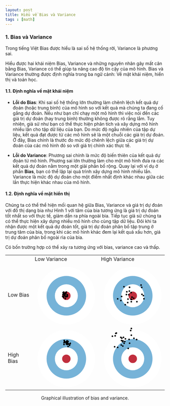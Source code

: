 ```yaml
---
layout: post
title: Hiểu về Bias và Variance
tags : [math]
---
```


### 1. Bias và Variance

Trong tiếng Việt Bias được hiểu là sai số hệ thống rời, Variance là phương sai.

Hiểu được hai khái niệm Bias, Variance và những nguyên nhân gây mất cân bằng Bias, Variance có thể giúp ta nâng cao độ tin cậy của mô 
hình. Bias và Variance thường được định nghĩa trong ba ngữ cảnh: Về mặt khái niệm, hiển thị và toán học.

#### 1.1. Định nghĩa về mặt khái niệm

  * __Lỗi do Bias__: Khi sai số hệ thống lớn thường làm chênh lệch kết quả dự đoán (hoặc trung bình) của mô hình so với kết quả mà chúng ta đang cố gắng dự đoán. Nếu như bạn chỉ chạy một mô hình thì việc nói đến các giá trị dự đoán (hay trung bình) thường không được rõ rằng lắm. Tuy nhiên, giả sử như bạn có thể thực hiện phân tích và xây dựng mô hình nhiều lần cho tập dữ liệu của bạn. Do mức độ ngẫu nhiên của  tập dự liệu, kết quả đạt được từ các mô hình sẽ là một chuỗi các giá trị dự đoán. Ở đây, Bias chính là thước đo mức độ chênh lệch giữa các giá trị dự đoán của các mô hình đó so với giá trị chính xác thực tế.
  
  * __Lỗi do Variance__: Phương sai chính là mức độ biến thiên của kết quả dự đoán từ mô hình. Phương sai lớn thường làm cho một mô hình đưa ra các kết quả dự đoán nằm trong một giải phân bố rộng. Quay lại với ví dụ ở phần __Bias__, bạn có thể lặp lại quá trình xây dựng mô hình nhiều lần. Variance là mức độ dự đoán cho một điểm nhất định khác nhau giữa các lần thực hiện khác nhau của mô hình.
  
#### 1.2. Định nghĩa về mặt hiển thị

Chúng ta có thể thể hiện mối quan hệ giữa Bias, Variance và giá trị dự đoán với đồ thị dạng bia như Hình 1 với tâm của bia tương ứng là giá trị dự đoán tốt nhất so với thực tế, giảm dần ra phía ngoài bia. Tiếp tục giả sử chúng ta có thể thực hiện xây dựng nhiều mô hình cho cùng tập dữ liệu. Đôi khi ta nhận được một kết quả dự đoán tốt, giá trị dự đoán phân bố tập trung ở trung tâm của bia, trong khi các mô hình khác đem lại kết quả xấu hơn, giá trị dự đoán phân bố ngoài rìa của bia.

Có bốn trường hợp có thể xảy ra tương ứng với bias, variance cao và thấp.




<div style="text-align:center">
<div class="content-node image"><div class="image-content">    
    <table class="snug">
        <tbody><tr>
            <th></th>
            <td>
                Low Variance
            </td>
            <td>
                High Variance
            </td>
        </tr>
        <tr>
            <td class="r90">
                Low Bias
            </td>
            <td>
                <div id="bullsEyeLBLV"><svg width="200" height="200" style="border: none;"><circle class="ring" cx="100" cy="100" r="90.9090909090909" style="fill: white;"></circle><circle class="ring" cx="100" cy="100" r="62.5" style="fill: rgb(118, 179, 216);"></circle><circle class="ring" cx="100" cy="100" r="36.36363636363637" style="fill: white;"></circle><circle class="ring" cx="100" cy="100" r="13.333333333333334" style="fill: rgb(193, 47, 62);"></circle><circle class="arrow" cx="95.2417299219265" cy="98.78231506348611" r="2.5"></circle><circle class="arrow" cx="94.98877477792978" cy="98.35369950854978" r="2.5"></circle><circle class="arrow" cx="98.64499086445454" cy="90.1611985381718" r="2.5"></circle><circle class="arrow" cx="98.29842135491629" cy="103.46102989370513" r="2.5"></circle><circle class="arrow" cx="95.79393665077546" cy="100.68784532768193" r="2.5"></circle><circle class="arrow" cx="99.98795100308158" cy="101.81130596018545" r="2.5"></circle><circle class="arrow" cx="89.34113757239132" cy="96.3757227502656" r="2.5"></circle><circle class="arrow" cx="92.93663382940163" cy="93.85728904385391" r="2.5"></circle><circle class="arrow" cx="91.27400877365645" cy="92.74432495644449" r="2.5"></circle><circle class="arrow" cx="98.35171143651966" cy="90.25639751501993" r="2.5"></circle><circle class="arrow" cx="89.84479267773501" cy="89.80271518867866" r="2.5"></circle><circle class="arrow" cx="102.92811906669978" cy="102.31429122988574" r="2.5"></circle><circle class="arrow" cx="98.43292822053172" cy="94.33502755999424" r="2.5"></circle><circle class="arrow" cx="100.03977392090455" cy="88.32650985799843" r="2.5"></circle><circle class="arrow" cx="90.45638062240717" cy="91.38063914598084" r="2.5"></circle><circle class="arrow" cx="91.814500886036" cy="105.83526025811605" r="2.5"></circle><circle class="arrow" cx="93.48689316677351" cy="94.63423346645308" r="2.5"></circle><circle class="arrow" cx="93.2603587976381" cy="98.98875335330786" r="2.5"></circle><circle class="arrow" cx="96.46568926721694" cy="92.17361145704697" r="2.5"></circle><circle class="arrow" cx="91.90571922505733" cy="88.55473443715668" r="2.5"></circle><circle class="arrow" cx="103.20972223139" cy="96.86760959426755" r="2.5"></circle><circle class="arrow" cx="90.45135687581899" cy="102.46241789283684" r="2.5"></circle><circle class="arrow" cx="96.83775784414765" cy="109.14141342737429" r="2.5"></circle><circle class="arrow" cx="88.47009267490499" cy="102.33783592020343" r="2.5"></circle><circle class="arrow" cx="103.08969765418682" cy="99.25599334201341" r="2.5"></circle></svg></div>
            </td>
            <td>
                <div id="bullsEyeLBHV"><svg width="200" height="200" style="border: none;"><circle class="ring" cx="100" cy="100" r="90.9090909090909" style="fill: white;"></circle><circle class="ring" cx="100" cy="100" r="62.5" style="fill: rgb(118, 179, 216);"></circle><circle class="ring" cx="100" cy="100" r="36.36363636363637" style="fill: white;"></circle><circle class="ring" cx="100" cy="100" r="13.333333333333334" style="fill: rgb(193, 47, 62);"></circle><circle class="arrow" cx="135.30208525468566" cy="109.53667975411805" r="2.5"></circle><circle class="arrow" cx="128.43144410223016" cy="73.55338417474053" r="2.5"></circle><circle class="arrow" cx="62.46329544014869" cy="115.09033226489368" r="2.5"></circle><circle class="arrow" cx="126.27343247249648" cy="66.14548779266283" r="2.5"></circle><circle class="arrow" cx="87.5311440807998" cy="96.79804569434428" r="2.5"></circle><circle class="arrow" cx="89.86553587619488" cy="73.31114567408036" r="2.5"></circle><circle class="arrow" cx="72.14224642068129" cy="71.56278538776868" r="2.5"></circle><circle class="arrow" cx="133.67943947732815" cy="99.4197165637036" r="2.5"></circle><circle class="arrow" cx="95.39079143636448" cy="118.7690125167322" r="2.5"></circle><circle class="arrow" cx="94.97114920044513" cy="89.90155532250407" r="2.5"></circle><circle class="arrow" cx="97.76397547830885" cy="104.44717591002323" r="2.5"></circle><circle class="arrow" cx="89.30844911697717" cy="85.24513430882038" r="2.5"></circle><circle class="arrow" cx="84.9656556483016" cy="110.46435847056802" r="2.5"></circle><circle class="arrow" cx="94.47025121828862" cy="111.22511714783076" r="2.5"></circle><circle class="arrow" cx="81.19000260405745" cy="87.45496868419164" r="2.5"></circle><circle class="arrow" cx="52.31412324140461" cy="109.70597207613788" r="2.5"></circle><circle class="arrow" cx="84.07493934147824" cy="121.38043888867571" r="2.5"></circle><circle class="arrow" cx="79.96730411760538" cy="96.32433545651551" r="2.5"></circle><circle class="arrow" cx="97.5698900562818" cy="104.32403135668825" r="2.5"></circle><circle class="arrow" cx="64.83727832847151" cy="102.24003307409187" r="2.5"></circle><circle class="arrow" cx="96.43564661227427" cy="111.54952202719106" r="2.5"></circle><circle class="arrow" cx="113.09578479104827" cy="118.67825786463287" r="2.5"></circle><circle class="arrow" cx="103.04118268265579" cy="107.66971927290987" r="2.5"></circle><circle class="arrow" cx="76.27875910415312" cy="128.31617509558063" r="2.5"></circle><circle class="arrow" cx="129.12754678814048" cy="95.5293181876095" r="2.5"></circle></svg></div>
            </td>
        </tr>
        <tr>
            <td class="r90">
                High Bias
            </td>
            <td>
                <div id="bullsEyeHBLV"><svg width="200" height="200" style="border: none;"><circle class="ring" cx="100" cy="100" r="90.9090909090909" style="fill: white;"></circle><circle class="ring" cx="100" cy="100" r="62.5" style="fill: rgb(118, 179, 216);"></circle><circle class="ring" cx="100" cy="100" r="36.36363636363637" style="fill: white;"></circle><circle class="ring" cx="100" cy="100" r="13.333333333333334" style="fill: rgb(193, 47, 62);"></circle><circle class="arrow" cx="93.27374996049726" cy="42.328637258595556" r="2.5"></circle><circle class="arrow" cx="105.52581398889991" cy="44.93556686811315" r="2.5"></circle><circle class="arrow" cx="95.26101246647794" cy="46.7755302240622" r="2.5"></circle><circle class="arrow" cx="112.05060873387474" cy="52.86933183374843" r="2.5"></circle><circle class="arrow" cx="110.17742629325286" cy="57.67330743618805" r="2.5"></circle><circle class="arrow" cx="102.62633835599787" cy="47.63329341720682" r="2.5"></circle><circle class="arrow" cx="104.97396150323235" cy="53.86880949845978" r="2.5"></circle><circle class="arrow" cx="103.76256282114713" cy="48.3116835441338" r="2.5"></circle><circle class="arrow" cx="97.84406081280112" cy="48.05373982750756" r="2.5"></circle><circle class="arrow" cx="105.47413674536088" cy="60.8819662990806" r="2.5"></circle><circle class="arrow" cx="101.32433258243718" cy="50.42653499700785" r="2.5"></circle><circle class="arrow" cx="107.75895816267607" cy="53.5123837318865" r="2.5"></circle><circle class="arrow" cx="102.34151233023265" cy="43.22134477028904" r="2.5"></circle><circle class="arrow" cx="102.74836927714325" cy="48.99085752653546" r="2.5"></circle><circle class="arrow" cx="103.5514955929248" cy="50.700765047971295" r="2.5"></circle><circle class="arrow" cx="99.66489163788832" cy="52.960882058099266" r="2.5"></circle><circle class="arrow" cx="104.03334679960989" cy="50.56365067938392" r="2.5"></circle><circle class="arrow" cx="112.40294162147084" cy="51.05603578517508" r="2.5"></circle><circle class="arrow" cx="103.77185736249525" cy="48.69041724555987" r="2.5"></circle><circle class="arrow" cx="105.75923213844915" cy="52.16305294199713" r="2.5"></circle><circle class="arrow" cx="100.02620538056256" cy="45.76240834088125" r="2.5"></circle><circle class="arrow" cx="92.6900668670068" cy="49.1548990106344" r="2.5"></circle><circle class="arrow" cx="102.52276709795272" cy="54.66889873214721" r="2.5"></circle><circle class="arrow" cx="92.63240239912123" cy="54.816287121818064" r="2.5"></circle><circle class="arrow" cx="93.67433387840616" cy="44.1308081872826" r="2.5"></circle></svg></div>
            </td>
            <td>
                <div id="bullsEyeHBHV"><svg width="200" height="200" style="border: none;"><circle class="ring" cx="100" cy="100" r="90.9090909090909" style="fill: white;"></circle><circle class="ring" cx="100" cy="100" r="62.5" style="fill: rgb(118, 179, 216);"></circle><circle class="ring" cx="100" cy="100" r="36.36363636363637" style="fill: white;"></circle><circle class="ring" cx="100" cy="100" r="13.333333333333334" style="fill: rgb(193, 47, 62);"></circle><circle class="arrow" cx="103.71226190486529" cy="35.245951954634805" r="2.5"></circle><circle class="arrow" cx="85.66758527040301" cy="67.2447331281883" r="2.5"></circle><circle class="arrow" cx="62.28568550397415" cy="32.140931024292215" r="2.5"></circle><circle class="arrow" cx="44.453050499204494" cy="27.594136705300244" r="2.5"></circle><circle class="arrow" cx="65.5267486415562" cy="34.97572973546029" r="2.5"></circle><circle class="arrow" cx="52.31696098385054" cy="63.901284157820186" r="2.5"></circle><circle class="arrow" cx="48.16744830325244" cy="18.83190221128146" r="2.5"></circle><circle class="arrow" cx="74.76574746979051" cy="45.429332524802895" r="2.5"></circle><circle class="arrow" cx="93.43125456438462" cy="10.626913149263643" r="2.5"></circle><circle class="arrow" cx="68.5906869780192" cy="46.07543950204163" r="2.5"></circle><circle class="arrow" cx="76.78805778650607" cy="37.09650785588681" r="2.5"></circle><circle class="arrow" cx="72.76655176927713" cy="50.971128326292146" r="2.5"></circle><circle class="arrow" cx="42.724353763919886" cy="61.927273912222816" r="2.5"></circle><circle class="arrow" cx="112.20625419743854" cy="39.15213297199204" r="2.5"></circle><circle class="arrow" cx="88.36900320964696" cy="38.854779509806455" r="2.5"></circle><circle class="arrow" cx="63.66053914630819" cy="56.46641986123598" r="2.5"></circle><circle class="arrow" cx="68.96191500872605" cy="43.16404842444755" r="2.5"></circle><circle class="arrow" cx="35.635519046608465" cy="28.74648178852344" r="2.5"></circle><circle class="arrow" cx="68.60182810836173" cy="59.740609767146466" r="2.5"></circle><circle class="arrow" cx="95.5153403974868" cy="25.547080430710736" r="2.5"></circle><circle class="arrow" cx="46.37075852226722" cy="19.62606830684345" r="2.5"></circle><circle class="arrow" cx="89.9950666768221" cy="50.71556277512999" r="2.5"></circle><circle class="arrow" cx="64.45958584171213" cy="42.52949470919935" r="2.5"></circle><circle class="arrow" cx="95.57718864645554" cy="4.197361489016814" r="2.5"></circle><circle class="arrow" cx="70.63354751617322" cy="32.127872854044625" r="2.5"></circle></svg></div>
            </td>
        </tr>
    </tbody></table>
</div><div class="caption">    Graphical illustration of bias and variance.
</div></div>
 </div>

